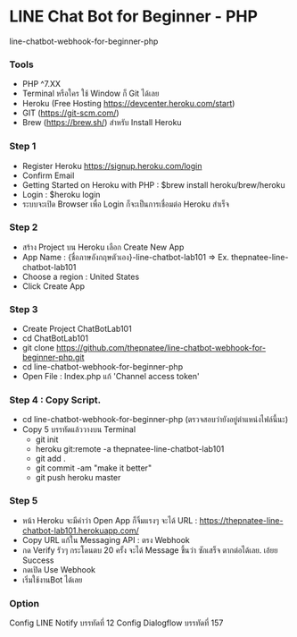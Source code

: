 # LINE Chat Bot for Beginner - PHP
line-chatbot-webhook-for-beginner-php
### Tools ###
- PHP ^7.XX
- Terminal หรือใคร ใช้ Window ก็ Git ได้เลย
- Heroku (Free Hosting https://devcenter.heroku.com/start)
- GIT (https://git-scm.com/)
- Brew (https://brew.sh/) สำหรับ Install Heroku

### Step 1 ###
- Register Heroku https://signup.heroku.com/login
- Confirm Email
- Getting Started on Heroku with PHP : $brew install heroku/brew/heroku
- Login : $heroku login
- ระบบจะเปิด Browser เพื่อ Login ก็จะเป็นการเชื่อมต่อ Heroku สำเร็จ

### Step 2 ###
- สร้าง Project บน Heroku เลือก Create New App
- App Name : {ชื่อภาษอังกฤษตัวเอง}-line-chatbot-lab101 => Ex. thepnatee-line-chatbot-lab101
- Choose a region : United States
- Click Create App

### Step 3 ###
- Create Project ChatBotLab101
- cd ChatBotLab101
- git clone https://github.com/thepnatee/line-chatbot-webhook-for-beginner-php.git
- cd line-chatbot-webhook-for-beginner-php
- Open File : Index.php แก้ 'Channel access token'

### Step 4 : Copy Script. ###
- cd line-chatbot-webhook-for-beginner-php (ตรวจสอบว่ายังอยู่ตำแหน่งไฟล์นี้นะ)
- Copy 5 บรรทัดแล้ววางบน Terminal
    - git init
    - heroku git:remote -a thepnatee-line-chatbot-lab101
    - git add .
    - git commit -am "make it better"
    - git push heroku master

### Step 5 ###
- หน้า Heroku จะมีคำว่า Open App ก็จิ้มแรงๆ จะได้ URL : https://thepnatee-line-chatbot-lab101.herokuapp.com/
- Copy URL แก้ใน Messaging API : ตรง Webhook
- กด Verify รัวๆ กระโดนตบ 20 ครั้ง จะได้ Message ขึ้นว่า ซักเสร็จ ตากต่อได้เลย. เอ้ยย Success  
- กดเปิด Use Webhook 
- เริ่มใช้งานBot ได้เลย


### Option ###
Config LINE Notify บรรทัดที่ 12
Config Dialogflow บรรทัดที่ 157
